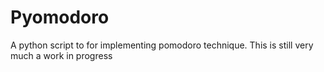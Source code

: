 # Pyomodoro 
A python script to for implementing pomodoro technique. This is still very much a work in progress

